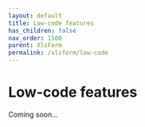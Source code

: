 ```yaml
---
layout: default
title: Low-code features
has_children: false
nav_order: 1500
parent: XlsForm
permalink: /xlsform/low-code
---
```


# Low-code features

Coming soon...